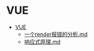 # VUE

- [VUE](./CATALOG.md)  
    - [一个render报错的分析.md](./%E4%B8%80%E4%B8%AArender%E6%8A%A5%E9%94%99%E7%9A%84%E5%88%86%E6%9E%90.md)  
    - [响应式原理.md](./%E5%93%8D%E5%BA%94%E5%BC%8F%E5%8E%9F%E7%90%86.md)  